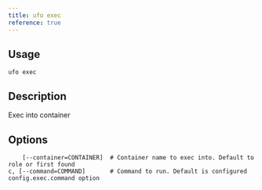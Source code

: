 ```yaml
---
title: ufo exec
reference: true
---
```


## Usage

    ufo exec

## Description

Exec into container


## Options

```
    [--container=CONTAINER]  # Container name to exec into. Default to role or first found
c, [--command=COMMAND]       # Command to run. Default is configured config.exec.command option
```

